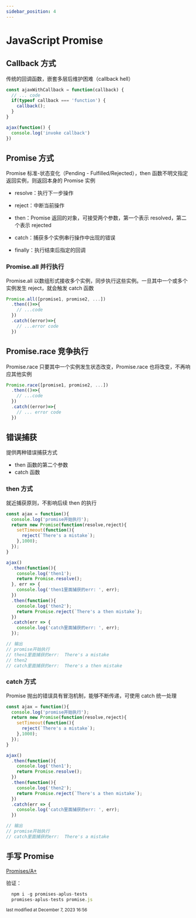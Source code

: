 ```yaml
---
sidebar_position: 4
---
```

    
# JavaScript Promise

## Callback 方式

传统的回调函数，嵌套多层后维护困难（callback hell）

```javascript
const ajaxWithCallback = function(callback) {
  // ... code
  if(typeof callback === 'function') {
    callback();
  }
}

ajax(function() {
  console.log('invoke callback')
})
```

## Promise 方式

Promise 标准-状态变化（Pending - Fulfilled/Rejected），then 函数不明文指定返回实例，则返回本身的 Promise 实例

- resolve：执行下一步操作
- reject：中断当前操作
- then：Promise 返回的对象，可接受两个参数，第一个表示 resolved，第二个表示 rejected

- catch：捕获多个实例串行操作中出现的错误
- finally：执行结束后指定的回调

### Promise.all 并行执行

Promise.all 以数组形式接收多个实例，同步执行这些实例。一旦其中一个或多个实例发生 reject，就会触发 catch 函数

```javascript
Promise.all([promise1, promise2, ...])
  .then(()=>{
    // ...code
  })
  .catch((error)=>{
    // ...error code
  })
```

## Promise.race 竞争执行

Promise.race 只要其中一个实例发生状态改变，Promise.race 也将改变，不再响应其他实例

```javascript
Promise.race([promise1, promise2, ...])
  .then(()=>{
    // ...code
  })
  .catch((error)=>{
    // ... error code
  })
```

## 错误捕获

提供两种错误捕获方式

- then 函数的第二个参数
- catch 函数

### then 方式

就近捕获原则，不影响后续 then 的执行

```javascript
const ajax = function(){
  console.log('promise开始执行');
  return new Promise(function(resolve,reject){
    setTimeout(function(){
      reject(`There's a mistake`);
    },1000);
  });
}

ajax()
  .then(function(){
    console.log('then1');
    return Promise.resolve();
  }, err => {
    console.log('then1里面捕获的err: ', err);
  })
  .then(function(){
    console.log('then2');
    return Promise.reject(`There's a then mistake`);
  })
  .catch(err => {
    console.log('catch里面捕获的err: ', err);
  });

// 输出
// promise开始执行
// then1里面捕获的err:  There's a mistake
// then2
// catch里面捕获的err:  There's a then mistake
```

### catch 方式

Promise 抛出的错误具有冒泡机制，能够不断传递，可使用 catch 统一处理

```javascript
const ajax = function(){
  console.log('promise开始执行');
  return new Promise(function(resolve,reject){
    setTimeout(function(){
      reject(`There's a mistake`);
    },1000);
  });
}

ajax()
  .then(function(){
    console.log('then1');
    return Promise.resolve();
  })
  .then(function(){
    console.log('then2');
    return Promise.reject(`There's a then mistake`);
  })
  .catch(err => {
    console.log('catch里面捕获的err: ', err);
  })

// 输出
// promise开始执行
// catch里面捕获的err:  There's a mistake
```

## 手写 Promise

<!-- [源码](./promise.js) -->
[Promises/A+](https://promisesaplus.com/)

验证：

```javascript
  npm i -g promises-aplus-tests
  promises-aplus-tests promise.js
```


<div style={{textAlign: 'right'}}><small style={{color: 'grey'}}>last modified at December 7, 2023 16:56</small></div>
      